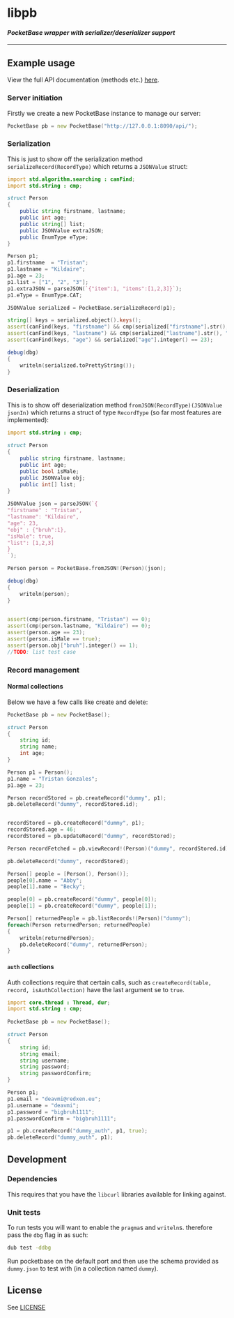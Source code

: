 libpb
=====

#### _PocketBase wrapper with serializer/deserializer support_

----

## Example usage

View the full API documentation (methods etc.) [here](https://libpb.dpldocs.info/libpb.html).

### Server initiation

Firstly we create a new PocketBase instance to manage our server:

```d
PocketBase pb = new PocketBase("http://127.0.0.1:8090/api/");
```

### Serialization

This is just to show off the serialization method `serializeRecord(RecordType)` which returns a `JSONValue` struct:

```d
import std.algorithm.searching : canFind;
import std.string : cmp;

struct Person
{
	public string firstname, lastname;
	public int age;
	public string[] list;
	public JSONValue extraJSON;
	public EnumType eType;
}

Person p1;
p1.firstname  = "Tristan";
p1.lastname = "Kildaire";
p1.age = 23;
p1.list = ["1", "2", "3"];
p1.extraJSON = parseJSON(`{"item":1, "items":[1,2,3]}`);
p1.eType = EnumType.CAT;

JSONValue serialized = PocketBase.serializeRecord(p1);

string[] keys = serialized.object().keys();
assert(canFind(keys, "firstname") && cmp(serialized["firstname"].str(), "Tristan") == 0);
assert(canFind(keys, "lastname") && cmp(serialized["lastname"].str(), "Kildaire") == 0);
assert(canFind(keys, "age") && serialized["age"].integer() == 23);

debug(dbg)
{
	writeln(serialized.toPrettyString());
}
```

### Deserialization

This is to show off deserialization method `fromJSON(RecordType)(JSONValue jsonIn)` which returns a struct of type `RecordType` (so far most features are implemented):

```d
import std.string : cmp;
	
struct Person
{
	public string firstname, lastname;
	public int age;
	public bool isMale;
	public JSONValue obj;
	public int[] list;
}
	
JSONValue json = parseJSON(`{
"firstname" : "Tristan",
"lastname": "Kildaire",
"age": 23,
"obj" : {"bruh":1},
"isMale": true,
"list": [1,2,3]
}
`);

Person person = PocketBase.fromJSON!(Person)(json);

debug(dbg)
{
	writeln(person);	
}
	

assert(cmp(person.firstname, "Tristan") == 0);
assert(cmp(person.lastname, "Kildaire") == 0);
assert(person.age == 23);
assert(person.isMale == true);
assert(person.obj["bruh"].integer() == 1);
//TODO: list test case
```

### Record management

#### Normal collections

Below we have a few calls like create and delete:

```d
PocketBase pb = new PocketBase();

struct Person
{
	string id;
	string name;
	int age;
}

Person p1 = Person();
p1.name = "Tristan Gonzales";
p1.age = 23;

Person recordStored = pb.createRecord("dummy", p1);
pb.deleteRecord("dummy", recordStored.id);


recordStored = pb.createRecord("dummy", p1);
recordStored.age = 46;
recordStored = pb.updateRecord("dummy", recordStored);

Person recordFetched = pb.viewRecord!(Person)("dummy", recordStored.id);

pb.deleteRecord("dummy", recordStored);

Person[] people = [Person(), Person()];
people[0].name = "Abby";
people[1].name = "Becky";

people[0] = pb.createRecord("dummy", people[0]);
people[1] = pb.createRecord("dummy", people[1]);

Person[] returnedPeople = pb.listRecords!(Person)("dummy");
foreach(Person returnedPerson; returnedPeople)
{
	writeln(returnedPerson);
	pb.deleteRecord("dummy", returnedPerson);
}
```

#### `auth` collections

Auth collections require that certain calls, such as `createRecord(table, record, isAuthCollection)` have the last argument se to `true`.

```d
import core.thread : Thread, dur;
import std.string : cmp;
	
PocketBase pb = new PocketBase();

struct Person
{
	string id;
	string email;
	string username;
	string password;
	string passwordConfirm;
}

Person p1;
p1.email = "deavmi@redxen.eu";
p1.username = "deavmi";
p1.password = "bigbruh1111";
p1.passwordConfirm = "bigbruh1111";

p1 = pb.createRecord("dummy_auth", p1, true);
pb.deleteRecord("dummy_auth", p1);
```

## Development

### Dependencies

This requires that you have the `libcurl` libraries available for
linking against.

### Unit tests

To run tests you will want to enable the `pragma`s and `writeln`s. therefore pass the `dbg` flag in as such:

```bash
dub test -ddbg
```

Run pocketbase on the default port and then use the schema provided as `dummy.json` to test with (in a collection named `dummy`).

## License

See [LICENSE](LICENSE)
